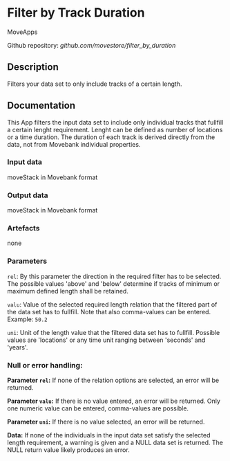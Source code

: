 # Filter by Track Duration
MoveApps

Github repository: *github.com/movestore/filter_by_duration*

## Description
Filters your data set to only include tracks of a certain length.

## Documentation
This App filters the input data set to include only individual tracks that fullfill a certain lenght requirement. Lenght can be defined as number of locations or a time duration. The duration of each track is derived directly from the data, not from Movebank individual properties.

### Input data
moveStack in Movebank format

### Output data
moveStack in Movebank format

### Artefacts
none

### Parameters 
`rel`: By this parameter the direction in the required filter has to be selected. The possible values 'above' and 'below' determine if tracks of minimum or maximum defined length shall be retained.

`valu`: Value of the selected required length relation that the filtered part of the data set has to fullfill. Note that also comma-values can be entered. Example: `50.2`

`uni`: Unit of the length value that the filtered data set has to fullfill. Possible values are 'locations' or any time unit ranging between 'seconds' and 'years'.

### Null or error handling:
**Parameter `rel`:** If none of the relation options are selected, an error will be returned.

**Parameter `valu`:** If there is no value entered, an error will be returned. Only one numeric value can be entered, comma-values are possible.

**Parameter `uni`:** If there is no value selected, an error will be returned.

**Data:** If none of the individuals in the input data set satisfy the selected length requirement, a warning is given and a NULL data set is returned. The NULL return value likely produces an error.